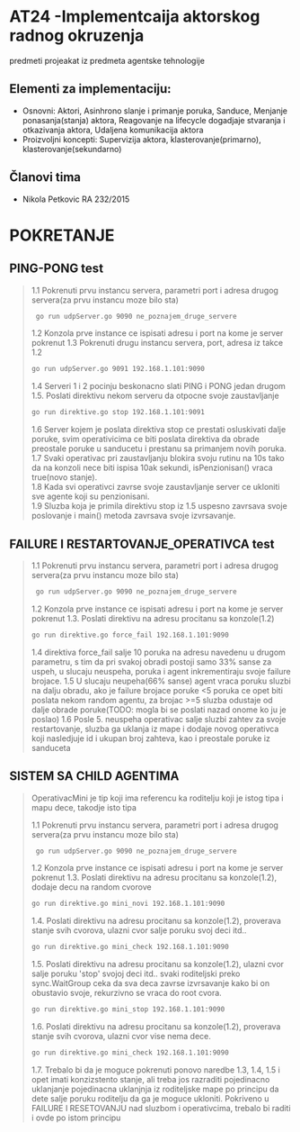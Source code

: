 # AT24 -Implementcaija aktorskog radnog okruzenja
predmeti projeakat iz predmeta agentske tehnologije


## Elementi za implementaciju:
 - Osnovni: Aktori, Asinhrono slanje i primanje poruka, Sanduce, Menjanje ponasanja(stanja) aktora, Reagovanje na lifecycle dogadjaje stvaranja i otkazivanja aktora, Udaljena komunikacija aktora
 - Proizvoljni koncepti: Supervizija aktora, klasterovanje(primarno), klasterovanje(sekundarno)

## Članovi tima
  - Nikola Petkovic RA 232/2015



# POKRETANJE
##  PING-PONG test
>1.1 Pokrenuti prvu instancu servera, parametri port i adresa drugog servera(za prvu instancu moze bilo sta)
>```sh
>  go run udpServer.go 9090 ne_poznajem_druge_servere
>```
>1.2 Konzola prve instance ce ispisati adresu i port na kome je server pokrenut
>1.3 Pokrenuti drugu instancu servera, port, adresa iz takce 1.2
>```sh
> go run udpServer.go 9091 192.168.1.101:9090
>```
>1.4 Serveri 1 i 2 pocinju beskonacno slati PING i PONG jedan drugom\
>1.5. Poslati direktivu nekom serveru da otpocne svoje zaustavljanje
>```sh
>go run direktive.go stop 192.168.1.101:9091
>```
>1.6 Server kojem je poslata direktiva stop ce prestati osluskivati dalje poruke, svim operativicima ce biti poslata direktiva da obrade preostale poruke u sanducetu i prestanu sa primanjem novih poruka.\
>1.7 Svaki operativac pri zaustavljanju blokira svoju rutinu na 10s tako da na konzoli nece biti ispisa 10ak sekundi, isPenzionisan() vraca true(novo stanje).\
>1.8 Kada svi operativci zavrse svoje zaustavljanje server ce ukloniti sve agente koji su penzionisani.\
>1.9 Sluzba koja je primila direktivu stop iz 1.5 uspesno zavrsava svoje poslovanje i main() metoda zavrsava svoje izvrsavanje.

##  FAILURE I RESTARTOVANJE_OPERATIVCA test
>1.1 Pokrenuti prvu instancu servera, parametri port i adresa drugog servera(za prvu instancu moze bilo sta)
>```sh
>  go run udpServer.go 9090 ne_poznajem_druge_servere
>```
>1.2 Konzola prve instance ce ispisati adresu i port na kome je server pokrenut
>1.3. Poslati direktivu na adresu procitanu sa konzole(1.2)
>```sh
>go run direktive.go force_fail 192.168.1.101:9090
>```
>1.4 direktiva force_fail salje 10 poruka na adresu navedenu u drugom parametru, s tim da pri svakoj obradi postoji samo 33% sanse za uspeh, u slucaju neuspeha, poruka i agent inkrementiraju svoje failure brojace.
>1.5 U slucaju neupeha(66% sanse) agent vraca poruku sluzbi na dalju obradu, ako je failure brojace poruke <5 poruka ce opet biti poslata nekom random agentu, za brojac >=5 sluzba odustaje od dalje obrade poruke(TODO: mogla bi se poslati nazad onome ko ju je poslao)
>1.6 Posle 5. neuspeha operativac salje sluzbi zahtev za svoje restartovanje, sluzba ga uklanja iz mape i dodaje novog operativca koji nasledjuje id i ukupan broj zahteva, kao i preostale poruke iz sanduceta


## SISTEM SA CHILD AGENTIMA
>OperativacMini je tip koji ima referencu ka roditelju koji je istog tipa i mapu dece, takodje isto tipa
>
>1.1 Pokrenuti prvu instancu servera, parametri port i adresa drugog servera(za prvu instancu moze bilo sta)
>```sh
>  go run udpServer.go 9090 ne_poznajem_druge_servere
>```
>1.2 Konzola prve instance ce ispisati adresu i port na kome je server pokrenut
>1.3. Poslati direktivu na adresu procitanu sa konzole(1.2), dodaje decu na random cvorove
>```sh
>go run direktive.go mini_novi 192.168.1.101:9090 
>```
>1.4. Poslati direktivu na adresu procitanu sa konzole(1.2), proverava stanje svih cvorova, ulazni cvor salje poruku svoj deci itd..
>```sh
> go run direktive.go mini_check 192.168.1.101:9090
>```
>1.5. Poslati direktivu na adresu procitanu sa konzole(1.2), ulazni cvor salje poruku 'stop' svojoj deci itd.. svaki roditeljski preko sync.WaitGroup ceka da sva deca zavrse izvrsavanje kako bi on obustavio svoje, rekurzivno se vraca do root cvora.
>```sh
>go run direktive.go mini_stop 192.168.1.101:9090 
>```
>1.6. Poslati direktivu na adresu procitanu sa konzole(1.2), proverava stanje svih cvorova, ulazni cvor vise nema dece.
>```sh
> go run direktive.go mini_check 192.168.1.101:9090
>```
>1.7. Trebalo bi da je moguce pokrenuti ponovo naredbe 1.3, 1.4, 1.5 i opet imati konzizstento stanje, ali treba jos razraditi pojedinacno uklanjanje pojedinacna uklanjnja iz roditeljske mape po principu da dete salje poruku roditelju da ga je moguce ukloniti. Pokriveno u FAILURE I RESETOVANJU nad sluzbom i operativcima, trebalo bi raditi i ovde po istom principu



